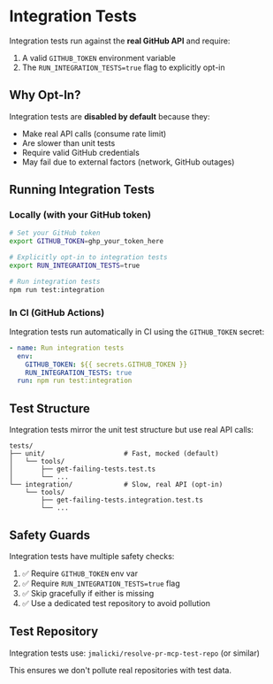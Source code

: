 # Integration Tests

Integration tests run against the **real GitHub API** and require:
1. A valid `GITHUB_TOKEN` environment variable
2. The `RUN_INTEGRATION_TESTS=true` flag to explicitly opt-in

## Why Opt-In?

Integration tests are **disabled by default** because they:
- Make real API calls (consume rate limit)
- Are slower than unit tests
- Require valid GitHub credentials
- May fail due to external factors (network, GitHub outages)

## Running Integration Tests

### Locally (with your GitHub token)

```bash
# Set your GitHub token
export GITHUB_TOKEN=ghp_your_token_here

# Explicitly opt-in to integration tests
export RUN_INTEGRATION_TESTS=true

# Run integration tests
npm run test:integration
```

### In CI (GitHub Actions)

Integration tests run automatically in CI using the `GITHUB_TOKEN` secret:

```yaml
- name: Run integration tests
  env:
    GITHUB_TOKEN: ${{ secrets.GITHUB_TOKEN }}
    RUN_INTEGRATION_TESTS: true
  run: npm run test:integration
```

## Test Structure

Integration tests mirror the unit test structure but use real API calls:

```
tests/
├── unit/                    # Fast, mocked (default)
│   └── tools/
│       ├── get-failing-tests.test.ts
│       └── ...
└── integration/             # Slow, real API (opt-in)
    └── tools/
        ├── get-failing-tests.integration.test.ts
        └── ...
```

## Safety Guards

Integration tests have multiple safety checks:
1. ✅ Require `GITHUB_TOKEN` env var
2. ✅ Require `RUN_INTEGRATION_TESTS=true` flag
3. ✅ Skip gracefully if either is missing
4. ✅ Use a dedicated test repository to avoid pollution

## Test Repository

Integration tests use: `jmalicki/resolve-pr-mcp-test-repo` (or similar)

This ensures we don't pollute real repositories with test data.

